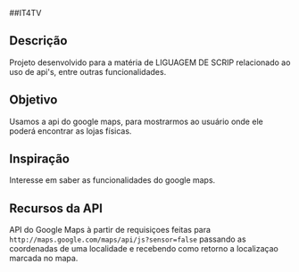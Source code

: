##IT4TV
## Descrição
  Projeto desenvolvido para a matéria de LIGUAGEM DE SCRIP relacionado ao uso de api's, entre outras funcionalidades.
## Objetivo
  Usamos a api do google maps, para mostrarmos ao usuário onde ele poderá encontrar as lojas físicas.
## Inspiração
  Interesse em saber as funcionalidades do google maps.
## Recursos da API
  API do Google Maps à partir de requisiçoes feitas para `http://maps.google.com/maps/api/js?sensor=false` passando as coordenadas de uma localidade e recebendo como retorno a localizaçao marcada no mapa.
